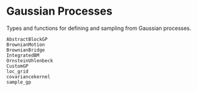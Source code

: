 # Gaussian Processes

Types and functions for defining and sampling from Gaussian processes.

```@docs
AbstractBlockGP
BrownianMotion
BrownianBridge
IntegratedBM
OrnsteinUhlenbeck
CustomGP
loc_grid
covariancekernel
sample_gp
```